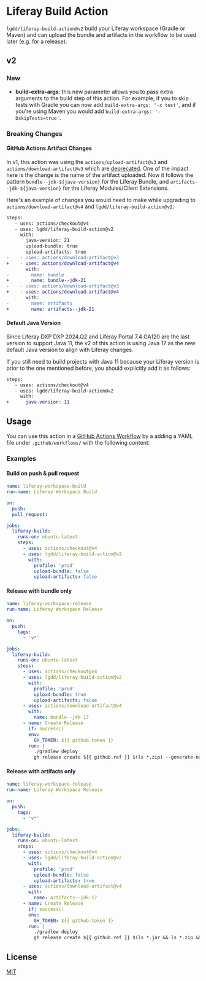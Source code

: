 # Liferay Build Action

`lgdd/liferay-build-action@v2` build your Liferay workspace (Gradle or Maven) and can upload the bundle and artifacts in the workflow to be used later (e.g. for a release).

## v2

### New
- **build-extra-args**: this new parameter allows you to pass extra arguments to the build step of this action. For example, if you to skip tests with Gradle you can now add `build-extra-args: '-x test'`, and if you're using Maven you would add `build-extra-args: '-DskipTests=true'`.

### Breaking Changes
#### GitHub Actions Artifact Changes
In v1, this action was using the `actions/upload-artifact@v3` and `actions/download-artifact@v3` which are [deprecated](https://github.blog/changelog/2024-04-16-deprecation-notice-v3-of-the-artifact-actions/). One of the impact here is the change is the name of the artifact uploaded. Now it follows the pattern `bundle--jdk-${java-version}` for the Liferay Bundle, and `artifacts--jdk-${java-version}` for the Liferay Modules/Client Extensions.

Here's an example of changes you would need to make while upgrading to `actions/download-artifact@v4` and `lgdd/liferay-build-action@v2`:

```diff
steps:
   - uses: actions/checkout@v4
   - uses: lgdd/liferay-build-action@v2
     with:
       java-version: 21
       upload-bundle: true
       upload-artifacts: true
-    - uses: actions/download-artifact@v3
+    - uses: actions/download-artifact@v4
       with:
-        name: bundle
+        name: bundle--jdk-21
-    - uses: actions/download-artifact@v3
+    - uses: actions/download-artifact@v4
       with:
-        name: artifacts
+        name: artifacts--jdk-21
```

#### Default Java Version

Since Liferay DXP DXP 2024.Q2 and Liferay Portal 7.4 GA120 are the last version to support Java 11, the v2 of this action is using Java 17 as the new default Java version to align with Liferay changes.

If you still need to build projects with Java 11 because your Liferay version is prior to the one mentioned before, you should explicitly add it as follows:

```diff
steps:
   - uses: actions/checkout@v4
   - uses: lgdd/liferay-build-action@v2
     with:
+      java-version: 11
```

## Usage

You can use this action in a [GitHub Actions Workflow](https://help.github.com/en/articles/about-github-actions) by a adding a YAML file under `.github/workflows/` with the following content:

### Examples

#### Build on push & pull request

```yaml
name: liferay-workspace-build
run-name: Liferay Workspace Build

on:
  push:
  pull_request:

jobs:
  liferay-build:
    runs-on: ubuntu-latest
    steps:
      - uses: actions/checkout@v4
      - uses: lgdd/liferay-build-action@v2
        with:
          profile: 'prod'
          upload-bundle: false
          upload-artifacts: false
```

#### Release with bundle only

```yaml
name: liferay-workspace-release
run-name: Liferay Workspace Release

on:
  push:
    tags:
      - 'v*'

jobs:
  liferay-build:
    runs-on: ubuntu-latest
    steps:
      - uses: actions/checkout@v4
      - uses: lgdd/liferay-build-action@v2
        with:
          profile: 'prod'
          upload-bundle: true
          upload-artifacts: false
      - uses: actions/download-artifact@v4
        with:
          name: bundle--jdk-17
      - name: Create Release
        if: success()
        env:
          GH_TOKEN: ${{ github.token }}
        run: |
          ./gradlew deploy
          gh release create ${{ github.ref }} $(ls *.zip) --generate-notes
```

#### Release with artifacts only

```yaml
name: liferay-workspace-release
run-name: Liferay Workspace Release

on:
  push:
    tags:
      - 'v*'

jobs:
  liferay-build:
    runs-on: ubuntu-latest
    steps:
      - uses: actions/checkout@v4
      - uses: lgdd/liferay-build-action@v2
        with:
          profile: 'prod'
          upload-bundle: false
          upload-artifacts: true
      - uses: actions/download-artifact@v4
        with:
          name: artifacts--jdk-17
      - name: Create Release
        if: success()
        env:
          GH_TOKEN: ${{ github.token }}
        run: |
          ./gradlew deploy
          gh release create ${{ github.ref }} $(ls *.jar && ls *.zip && ls *.war) --generate-notes
```

## License

[MIT](LICENSE)
